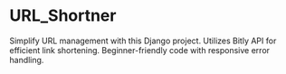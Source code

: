 # URL_Shortner
Simplify URL management with this Django project. Utilizes Bitly API for efficient link shortening. Beginner-friendly code with responsive error handling.
